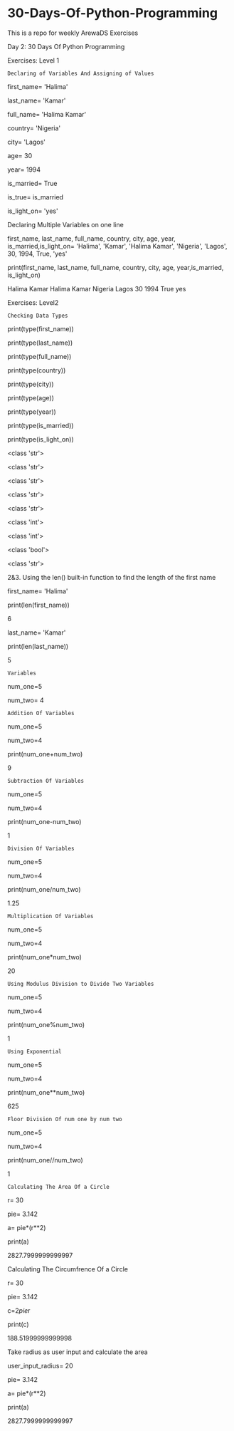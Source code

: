 # 30-Days-Of-Python-Programming

This is a repo for weekly ArewaDS Exercises

Day 2: 30 Days Of Python Programming

Exercises: Level 1

    Declaring of Variables And Assigning of Values

first_name= 'Halima'

last_name= 'Kamar'

full_name= 'Halima Kamar'

country= 'Nigeria'

city= 'Lagos'

age= 30

year= 1994

is_married= True

is_true= is_married

is_light_on= 'yes'

Declaring Multiple Variables on one line

first_name, last_name, full_name, country, city, age, year, is_married,is_light_on= 'Halima', 'Kamar', 'Halima Kamar', 'Nigeria', 'Lagos', 30, 1994, True, 'yes'

print(first_name, last_name, full_name, country, city, age, year,is_married, is_light_on)

Halima Kamar Halima Kamar Nigeria Lagos 30 1994 True yes

Exercises: Level2

    Checking Data Types


print(type(first_name))

print(type(last_name))

print(type(full_name))

print(type(country))

print(type(city))

print(type(age))

print(type(year))

print(type(is_married))

print(type(is_light_on))

<class 'str'>

<class 'str'>

<class 'str'>

<class 'str'>

<class 'str'>

<class 'int'>

<class 'int'>

<class 'bool'>

<class 'str'>

2&3. Using the len() built-in function to find the length of the first name

first_name= 'Halima'

print(len(first_name))

6

last_name= 'Kamar'

print(len(last_name))

5

    Variables

num_one=5

num_two= 4

    Addition Of Variables

num_one=5

num_two=4

print(num_one+num_two)

9

    Subtraction Of Variables

num_one=5

num_two=4

print(num_one-num_two)

1

    Division Of Variables

num_one=5

num_two=4

print(num_one/num_two)

1.25

    Multiplication Of Variables

num_one=5

num_two=4

print(num_one*num_two)

20

    Using Modulus Division to Divide Two Variables

num_one=5

num_two=4

print(num_one%num_two)

1

    Using Exponential

num_one=5

num_two=4

print(num_one**num_two)

625

    Floor Division Of num one by num two

num_one=5

num_two=4

print(num_one//num_two)

1

    Calculating The Area Of a Circle

r= 30

pie= 3.142

a= pie*(r**2)

print(a)

2827.7999999999997

Calculating The Circumfrence Of a Circle

r= 30

pie= 3.142

c=2*pie*r

print(c)

188.51999999999998

Take radius as user input and calculate the area

user_input_radius= 20

pie= 3.142

a= pie*(r**2)

print(a)

2827.7999999999997

